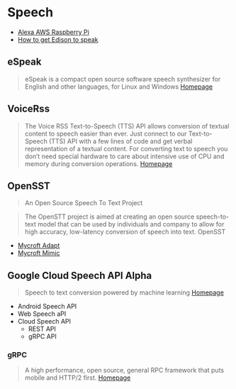 # Speech

- [Alexa AWS Raspberry Pi](https://github.com/amzn/alexa-avs-raspberry-pi)
- [How to get Edison to speak](https://software.intel.com/en-us/blogs/2016/02/18/how-to-get-edison-to-espeak-with-a-scottish-accent)

## eSpeak

> eSpeak is a compact open source software speech synthesizer for English and other languages, for Linux and Windows [Homepage](http://espeak.sourceforge.net)

## VoiceRss

> The Voice RSS Text-to-Speech (TTS) API allows conversion of textual content to speech easier than ever. Just connect to our Text-to-Speech (TTS) API with a few lines of code and get verbal representation of a textual content. For converting text to speech you don’t need special hardware to care about intensive use of CPU and memory during conversion operations. [Homepage](http://www.voicerss.org/)

## OpenSST

> An Open Source Speech To Text Project

> The OpenSTT project is aimed at creating an open source speech-to-text model that can be used by individuals and company to allow for high accuracy, low-latency conversion of speech into text. OpenSST

- [Mycroft Adapt](https://adapt.mycroft.ai/)
- [Mycroft Mimic](https://mimic.mycroft.ai/)

## Google Cloud Speech API Alpha
 
> Speech to text conversion powered by machine learning [Homepage](https://cloud.google.com/speech/)
 
- Android Speech API
- Web Speech aPI
- Cloud Speech API
  - REST API
  - gRPC API


### gRPC

> A high performance, open source, general RPC framework that puts mobile and HTTP/2 first. [Homepage](http://www.grpc.io/)